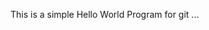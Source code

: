    This is a simple Hello World Program for git ... 
   

































































